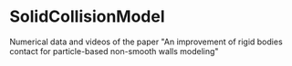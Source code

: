 # SolidCollisionModel
Numerical data and videos of the paper "An improvement of rigid bodies contact for particle-based non-smooth walls modeling"
